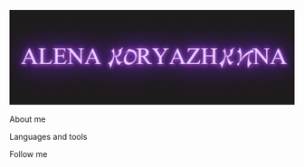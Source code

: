 ![Header](https://github.com/A-krzhk/A-krzhk/blob/main/assets/download.gif)

About me

Languages and tools

Follow me
